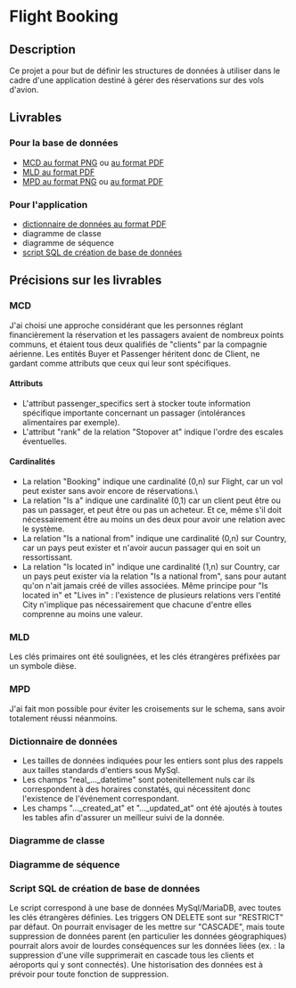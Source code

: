 # Flight Booking

## Description
Ce projet a pour but de définir les structures de données à utiliser dans le cadre d'une application destiné à gérer des réservations sur des vols d'avion.

## Livrables
### Pour la base de données
* [MCD au format PNG](https://drive.google.com/file/d/1dEjmkWkkjPoFVSwOchUbgsYGxg65SRLw/view?usp=sharing) ou [au format PDF](https://drive.google.com/file/d/1FqpRxlomF0e2ASoh0Qn4uu3NWIkSYetJ/view?usp=sharing)
* [MLD au format PDF](https://drive.google.com/file/d/180-tnOmjxW38nAaC7QLOAdXV-9svjUpw/view?usp=sharing)
* [MPD au format PNG](https://drive.google.com/file/d/1--IJgYNdBA8Fu7us8tI2SJJibO8kYWBL/view?usp=sharing) ou [au format PDF](https://drive.google.com/file/d/11Wmd82lZnkxY0432BtZUCC3Qa3gTV37S/view?usp=sharing)

### Pour l'application
* [dictionnaire de données au format PDF](https://drive.google.com/file/d/1Pjq2oXuCH86dFvuWeNm_tKm0URHm1oFg/view?usp=sharing)
* diagramme de classe
* diagramme de séquence
* [script SQL de création de base de données](https://drive.google.com/file/d/1MEStdiOBk8DDnlwJei7s9uGAfYrvNfEz/view?usp=sharing)

## Précisions sur les livrables
### MCD
J'ai choisi une approche considérant que les personnes réglant financièrement la réservation et les passagers avaient de nombreux points communs, et étaient tous deux qualifiés de "clients" par la compagnie aérienne. Les entités Buyer et Passenger héritent donc de Client, ne gardant comme attributs que ceux qui leur sont spécifiques.

#### Attributs
* L'attribut passenger_specifics sert à stocker toute information spécifique importante concernant un passager (intolérances alimentaires par exemple).
* L'attribut "rank" de la relation "Stopover at" indique l'ordre des escales éventuelles.
  
#### Cardinalités
* La relation "Booking" indique une cardinalité (0,n) sur Flight, car un vol peut exister sans avoir encore de réservations.\
* La relation "Is a" indique une cardinalité (0,1) car un client peut être ou pas un passager, et peut être ou pas un acheteur. Et ce, même s'il doit nécessairement être au moins un des deux pour avoir une relation avec le système.
* La relation "Is a national from" indique une cardinalité (0,n) sur Country, car un pays peut exister et n'avoir aucun passager qui en soit un ressortissant.
* La relation "Is located in" indique une cardinalité (1,n) sur Country, car un pays peut exister via la relation "Is a national from", sans pour autant qu'on n'ait jamais créé de villes associées. Même principe pour "Is located in" et "Lives in" : l'existence de plusieurs relations vers l'entité City n'implique pas nécessairement que chacune d'entre elles comprenne au moins une valeur.

### MLD
Les clés primaires ont été soulignées, et les clés étrangères préfixées par un symbole dièse.

### MPD
J'ai fait mon possible pour éviter les croisements sur le schema, sans avoir totalement réussi néanmoins.

### Dictionnaire de données
* Les tailles de données indiquées pour les entiers sont plus des rappels aux tailles standards d'entiers sous MySql.
* Les champs "real_..._datetime" sont potenitellement  nuls car ils correspondent à des horaires constatés, qui nécessitent donc l'existence de l'événement correspondant.
* Les champs "..._created_at" et "..._updated_at" ont été ajoutés à toutes les tables afin d'assurer un meilleur suivi de la donnée.

### Diagramme de classe

### Diagramme de séquence

### Script SQL de création de base de données
Le script correspond à une base de données MySql/MariaDB, avec toutes les clés étrangères définies. Les triggers ON DELETE sont sur "RESTRICT" par défaut. On pourrait envisager de les mettre sur "CASCADE", mais toute suppression de données parent (en particulier les données géographiques) pourrait alors avoir de lourdes conséquences sur les données liées (ex. : la suppression d'une ville supprimerait en cascade tous les clients et aéroports qui y sont connectés). Une historisation des données est à prévoir pour toute fonction de suppression.
